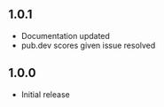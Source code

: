 ## 1.0.1

* Documentation updated
* pub.dev scores given issue resolved

## 1.0.0

* Initial release
